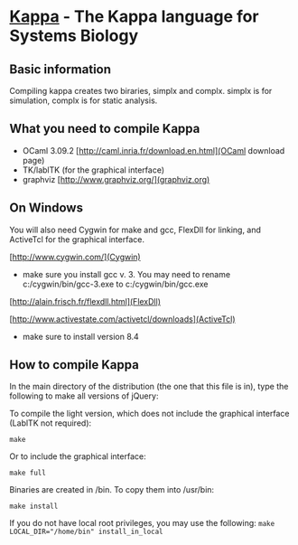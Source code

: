 [Kappa](http://kappalanguage.org/) - The Kappa language for Systems Biology
================================

Basic information
---------------------------------------

Compiling kappa creates two biraries, simplx and complx. simplx is for simulation, complx is for static analysis. 


What you need to compile Kappa
---------------------------------------

* OCaml 3.09.2
[http://caml.inria.fr/download.en.html](OCaml download page)
* TK/lablTK (for the graphical interface)
* graphviz
[http://www.graphviz.org/](graphviz.org)


On Windows
---------------------------------------
You will also need Cygwin for make and gcc, FlexDll for linking, and ActiveTcl for the graphical interface.

[http://www.cygwin.com/](Cygwin)
* make sure you install gcc v. 3. You may need to rename c:/cygwin/bin/gcc-3.exe to c:/cygwin/bin/gcc.exe

[http://alain.frisch.fr/flexdll.html](FlexDll)

[http://www.activestate.com/activetcl/downloads](ActiveTcl)
* make sure to install version 8.4


How to compile Kappa
-----------------------------

In the main directory of the distribution (the one that this file is in), type
the following to make all versions of jQuery:

To compile the light version, which does not include the graphical interface (LablTK not required):

`make`

Or to include the graphical interface:

`make full`

Binaries are created in /bin.
To copy them into /usr/bin:

`make install`

If you do not have local root privileges, you may use the following: 
`make LOCAL_DIR="/home/bin" install_in_local`


